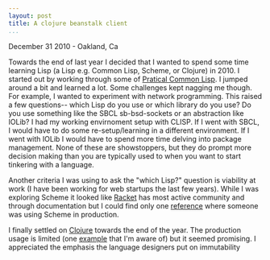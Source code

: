 ```yaml
---
layout: post
title: A clojure beanstalk client
...
```


<p class="postmeta">December 31 2010 - Oakland, Ca</p> 

Towards the end of last year I decided that I wanted to spend some time
learning Lisp (a Lisp e.g. Common Lisp, Scheme, or Clojure) in 2010. I started 
out by working through some of [Pratical Common Lisp](http://gigamonkeys.com/book/). 
I jumped around a bit and learned a lot. Some challenges kept nagging me
though. For example, I wanted to experiment with network programming. This
raised a few questions-- which Lisp do you use or which library do you use? Do
you use something like the SBCL sb-bsd-sockets or an abstraction like IOLib? I
had my working envirnoment setup with CLISP. If I went with SBCL, I would have
to do some re-setup/learning in a different environment. If I went with IOLib I
would have to spend more time delving into package management. None of these
are showstoppers, but they do prompt more decision making than you are
typically used to when you want to start tinkering with a language. 

Another criteria I was using to ask the "which Lisp?" question is viability at
work (I have been working for web startups the last few years). While I was exploring 
Scheme it looked like [Racket](http://racket-lang.org/) has most active 
community and through documentation but I could find only one
[reference](http://www.lava.net/~shiro/Private/essay/gdc2002.html) where
someone was using Scheme in production.

I finally settled on [Clojure](http://clojure.org/) towards the end of the
year. The production usage is limited (one [example](http://flightcaster.com/)
that I'm aware of) but it seemed promising. I appreciated the emphasis the
language designers put on immutability
